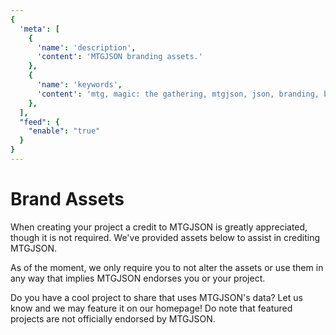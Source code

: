 ```yaml
---
{
  'meta': [
    {
      'name': 'description',
      'content': 'MTGJSON branding assets.'
    },
    {
      'name': 'keywords',
      'content': 'mtg, magic: the gathering, mtgjson, json, branding, branding assets, brand, assets, logo',
    },
  ],
  "feed": {
    "enable": "true"
  }
}
---
```


# Brand Assets

When creating your project a credit to MTGJSON is greatly appreciated, though it is not required. We've provided assets below to assist in crediting MTGJSON.

As of the moment, we only require you to not alter the assets or use them in any way that implies MTGJSON endorses you or your project.

Do you have a cool project to share that uses MTGJSON's data? Let us know and we may feature it on our homepage! Do note that featured projects are not officially endorsed by MTGJSON.

<BrandAssets/>